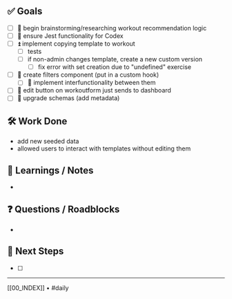 ## ✅ Goals
- [ ] 🔺 begin brainstorming/researching workout recommendation logic
- [ ] 🔺 ensure Jest functionality for Codex
- [ ] ⏫ implement copying template to workout
	- [ ] tests
	- [ ] if non-admin changes template, create a new custom version
		- [ ] fix error with set creation due to "undefined" exercise
- [ ] 🔽  create filters component (put in a custom hook)
	- [ ] 🔽 implement interfunctionality between them
- [ ] 🔽  edit button on workoutform just sends to dashboard
- [ ] 🔽 upgrade schemas (add metadata)

## 🛠️ Work Done
- add new seeded data
- allowed users to interact with templates without editing them

## 🧠 Learnings / Notes
- 

## ❓ Questions / Roadblocks
- 

## 🔁 Next Steps
- [ ] 

---
[[00_INDEX]] • #daily
